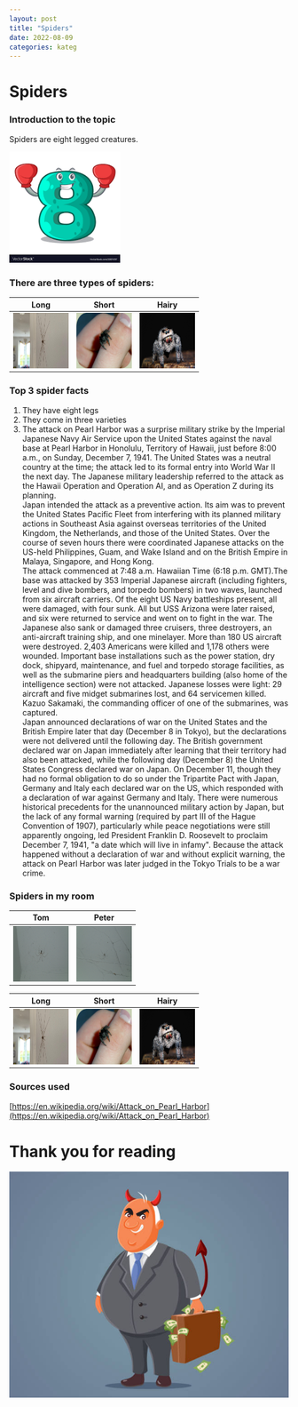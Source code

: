 ```yaml
---
layout: post
title: "Spiders"
date: 2022-08-09
categories: kateg
---
```


# Spiders
### Introduction to the topic
Spiders are eight legged creatures.

<img src="/eight.png" width="200px" height="200px">

### There are three types of spiders:

| Long | Short | Hairy |
|:---:|:---:|:---:|
| <img src="/long_spider.webp" width="100px" height="100px"> | <img src="/short_spider.jpg" width="100px" height="100px"> | <img src="/hairy_spider.jpg" width="100px" height="100px"> |

### Top 3 spider facts
  1. They have eight legs
  2. They come in three varieties
  3. The attack on Pearl Harbor was a surprise military strike by the Imperial Japanese Navy Air Service upon the United States against the naval base at Pearl Harbor in Honolulu, Territory of Hawaii, just before 8:00 a.m., on Sunday, December 7, 1941. The United States was a neutral country at the time; the attack led to its formal entry into World War II the next day. The Japanese military leadership referred to the attack as the Hawaii Operation and Operation AI, and as Operation Z during its planning. <br> Japan intended the attack as a preventive action. Its aim was to prevent the United States Pacific Fleet from interfering with its planned military actions in Southeast Asia against overseas territories of the United Kingdom, the Netherlands, and those of the United States. Over the course of seven hours there were coordinated Japanese attacks on the US-held Philippines, Guam, and Wake Island and on the British Empire in Malaya, Singapore, and Hong Kong. <br> The attack commenced at 7:48 a.m. Hawaiian Time (6:18 p.m. GMT).The base was attacked by 353 Imperial Japanese aircraft (including fighters, level and dive bombers, and torpedo bombers) in two waves, launched from six aircraft carriers. Of the eight US Navy battleships present, all were damaged, with four sunk. All but USS Arizona were later raised, and six were returned to service and went on to fight in the war. The Japanese also sank or damaged three cruisers, three destroyers, an anti-aircraft training ship, and one minelayer. More than 180 US aircraft were destroyed. 2,403 Americans were killed and 1,178 others were wounded. Important base installations such as the power station, dry dock, shipyard, maintenance, and fuel and torpedo storage facilities, as well as the submarine piers and headquarters building (also home of the intelligence section) were not attacked. Japanese losses were light: 29 aircraft and five midget submarines lost, and 64 servicemen killed. Kazuo Sakamaki, the commanding officer of one of the submarines, was captured. <br> Japan announced declarations of war on the United States and the British Empire later that day (December 8 in Tokyo), but the declarations were not delivered until the following day. The British government declared war on Japan immediately after learning that their territory had also been attacked, while the following day (December 8) the United States Congress declared war on Japan. On December 11, though they had no formal obligation to do so under the Tripartite Pact with Japan, Germany and Italy each declared war on the US, which responded with a declaration of war against Germany and Italy. There were numerous historical precedents for the unannounced military action by Japan, but the lack of any formal warning (required by part III of the Hague Convention of 1907), particularly while peace negotiations were still apparently ongoing, led President Franklin D. Roosevelt to proclaim December 7, 1941, "a date which will live in infamy". Because the attack happened without a declaration of war and without explicit warning, the attack on Pearl Harbor was later judged in the Tokyo Trials to be a war crime.

### Spiders in my room

| Tom | Peter |
|:---:|:---:|
| <img src="/spider1.jpg" width="100px" height="100px"> | <img src="/spider2.jpg" width="100px" height="100px"> |

| Long | Short | Hairy |
|:---:|:---:|:---:|
| <img src="/long_spider.webp" width="100px" height="100px"> | <img src="/short_spider.jpg" width="100px" height="100px"> | <img src="/hairy_spider.jpg" width="100px" height="100px"> |

### Sources used

[https://en.wikipedia.org/wiki/Attack_on_Pearl_Harbor](https://en.wikipedia.org/wiki/Attack_on_Pearl_Harbor)

# Thank you for reading

![Politician](/politician.jpg)
